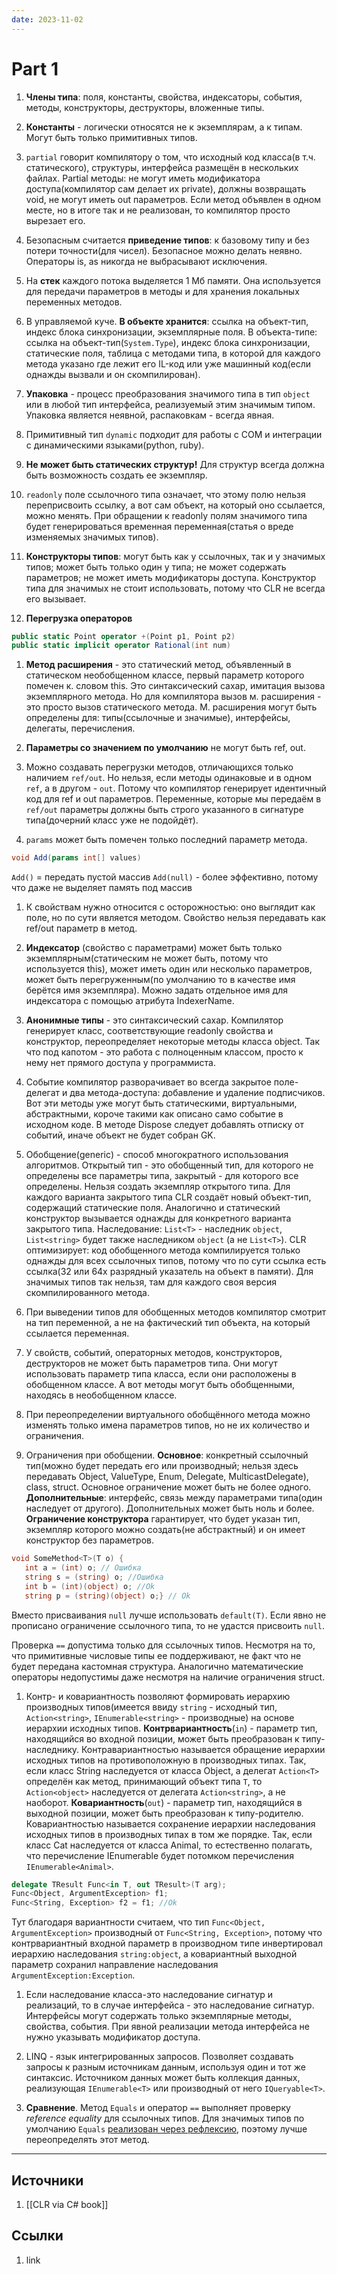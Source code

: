 ```yaml
---
date: 2023-11-02
---
```

# Part 1

1. **Члены типа**: поля, константы, свойства, индексаторы, события, методы, конструкторы, деструкторы, вложенные типы.

1. **Константы** - логически относятся не к экземплярам, а к типам. Могут быть только примитивных типов.

1. ```partial``` говорит компилятору о том, что исходный код класса(в т.ч. статического), структуры, интерфейса размещён в нескольких файлах. Partial методы: не могут иметь модификатора доступа(компилятор сам делает их private), должны возвращать void, не могут иметь out параметров. Если метод объявлен в одном месте, но в итоге так и не реализован, то компилятор просто вырезает его.

1. Безопасным считается **приведение типов**: к базовому типу и без потери точности(для чисел). Безопасное можно делать неявно. Операторы is, as никогда не выбрасывают исключения.

1. На **стек** каждого потока выделяется 1 Мб памяти. Она используется для передачи параметров в методы и для хранения локальных переменных методов.

1. В управляемой куче. **В объекте хранится**: ссылка на объект-тип, индекс блока синхронизации, экземплярные поля. В объекта-типе: ссылка на объект-тип(```System.Type```), индекс блока синхронизации, статические поля, таблица с методами типа, в которой для каждого метода указано где лежит его IL-код или уже машинный код(если однажды вызвали и он скомпилирован).

1. **Упаковка** - процесс преобразования значимого типа в тип ```object``` или в любой тип интерфейса, реализуемый этим значимым типом. Упаковка является неявной, распаковкам - всегда явная.

1. Примитивный тип ```dynamic``` подходит для работы с COM и интеграции с динамическими языками(python, ruby).

1. **Не может быть статических структур!** Для структур всегда должна быть возможность создать ее экземпляр.

1. ```readonly``` поле ссылочного типа означает, что этому полю нельзя переприсвоить ссылку, а вот сам объект, на который оно ссылается, можно менять. При обращении к readonly полям значимого типа будет генерироваться временная переменная(статья о вреде изменяемых значимых типов).

1. **Конструкторы типов**: могут быть как у ссылочных, так и у значимых типов; может быть только один у типа; не может содержать параметров; не может иметь модификаторы доступа. Конструктор типа для значимых не стоит использовать, потому что CLR не всегда его вызывает.

1. **Перегрузка операторов**

```csharp
public static Point operator +(Point p1, Point p2)
public static implicit operator Rational(int num)
```

1. **Метод расширения** - это статический метод, объявленный в статическом необобщенном классе, первый параметр которого помечен к. словом this. Это синтаксический сахар, имитация вызова экземплярного метода. Но для компилятора вызов м. расширения - это просто вызов статического метода. М. расширения могут быть определены для: типы(ссылочные и значимые), интерфейсы, делегаты, перечисления.

1. **Параметры со значением по умолчанию** не могут быть ref, out.

1. Можно создавать перегрузки методов, отличающихся только наличием ```ref/out```. Но нельзя, если методы одинаковые и в одном ``ref``, а в другом - ``out``. Потому что компилятор генерирует идентичный код для ref и out параметров. Переменные, которые мы передаём в ```ref/out``` параметры должны быть строго указанного в сигнатуре типа(дочерний класс уже не подойдёт).

1. ```params``` может быть помечен только последний параметр метода.

```csharp
void Add(params int[] values)
```

```Add()``` = передать пустой массив
```Add(null)``` - более эффективно, потому что даже не выделяет память под массив

1. К свойствам нужно относится с осторожностью: оно выглядит как поле, но по сути является методом. Свойство нельзя передавать как ref/out параметр в метод.

1. **Индексатор** (свойство с параметрами) может быть только экземплярным(статическим не может быть, потому что используется this), может иметь один или несколько параметров, может быть перегруженным(по умолчанию то в качестве имя берётся имя экземпляра). Можно задать отдельное имя для индексатора с помощью атрибута IndexerName.

1. **Анонимные типы** - это синтаксический сахар. Компилятор генерирует класс, соответствующие readonly свойства и конструктор, переопределяет некоторые методы класса object. Так что под капотом - это работа с полноценным классом, просто к нему нет прямого доступа у программиста.

1. Событие компилятор разворачивает во всегда закрытое поле-делегат и два метода-доступа: добавление и удаление подписчиков. Вот эти методы уже могут быть статическими, виртуальными, абстрактными, короче такими как описано само событие в исходном коде. В методе Dispose следует добавлять отписку от событий, иначе объект не будет собран GK.

1. Обобщение(generic) - способ многократного использования алгоритмов. Открытый тип - это обобщенный тип, для которого не определены все параметры типа, закрытый - для которого все определены. Нельзя создать экземпляр открытого типа. Для каждого варианта закрытого типа CLR создаёт новый объект-тип, содержащий статические поля. Аналогично и статический конструктор вызывается однажды для конкретного варианта закрытого типа. Наследование: ```List<T>``` - наследник ```object```, ```List<string>``` будет также наследником ```object``` (а не ```List<T>```). CLR оптимизирует: код обобщенного метода компилируется только однажды для всех ссылочных типов, потому что по сути ссылка есть ссылка(32 или 64х разрядный указатель на объект в памяти). Для значимых типов так нельзя, там для каждого своя версия скомпилированного метода.

1. При выведении типов для обобщенных методов компилятор смотрит на тип переменной, а не на фактический тип объекта, на который ссылается переменная.

1. У свойств, событий, операторных методов, конструкторов, деструкторов не может быть параметров типа. Они могут использовать параметр типа класса, если они расположены в обобщенном классе. А вот методы могут быть обобщенными, находясь в необобщенном классе.

1. При переопределении виртуального обобщённого метода можно изменять только имена параметров типов, но не их количество и ограничения.

1. Ограничения при обобщении. **Основное**: конкретный ссылочный тип(можно будет передать его или производный; нельзя здесь передавать Object, ValueType, Enum, Delegate, MulticastDelegate), class, struct. Основное ограничение может быть не более одного. **Дополнительные**: интерфейс, связь между параметрами типа(один наследует от другого). Дополнительных может быть ноль и более. **Ограничение конструктора** гарантирует, что будет указан тип, экземпляр которого можно создать(не абстрактный) и он имеет конструктор без параметров.

```csharp
void SomeMethod<T>(T o) {
   int a = (int) o; // Ошибка
   string s = (string) o; //Ошибка
   int b = (int)(object) o; //Ok
   string p = (string)(object) o;} // Ok
```

Вместо присваивания ```null``` лучше использовать ```default(T)```. Если явно не прописано ограничение ссылочного типа, то не удастся присвоить ```null```.

Проверка ```==``` допустима только для ссылочных типов. Несмотря на то, что примитивные числовые типы ее поддерживают, не факт что не будет передана кастомная структура. Аналогично математические операторы недопустимы даже несмотря на наличие ограничения struct.

1. Контр- и ковариантность позволяют формировать иерархию производных типов(имеется ввиду ```string``` - исходный тип, ```Action<string>```, ```IEnumerable<string>``` - производные) на основе иерархии исходных типов.
**Контрвариантность**(```in```) - параметр тип, находящийся во входной позиции, может быть преобразован к типу-наследнику. Контравариантностью называется обращение иерархии исходных типов на противоположную в производных типах. Так, если класс String наследуется от класса Object, а делегат ```Action<T>``` определён как метод, принимающий объект типа ```T```, то ```Action<object>``` наследуется от делегата ```Action<string>```, а не наоборот.
**Ковариантность**(```out```) - параметр тип, находящийся в выходной позиции, может быть преобразован к типу-родителю. Ковариантностью называется сохранение иерархии наследования исходных типов в производных типах в том же порядке. Так, если класс Cat наследуется от класса Animal, то естественно полагать, что перечисление IEnumerable<Cat> будет потомком перечисления ```IEnumerable<Animal>```.

```csharp
delegate TResult Func<in T, out TResult>(T arg);
Func<Object, ArgumentException> f1;
Func<String, Exception> f2 = f1; //Ok
```

Тут благодаря вариантности считаем, что тип ```Func<Object, ArgumentException>``` производный от ```Func<String, Exception>```, потому что контрвариантный входной параметр в производном типе инвертировал иерархию наследования ```string:object```, а ковариантный выходной параметр сохранил направление наследования ```ArgumentException:Exception```.

1. Если наследование класса-это наследование сигнатур и реализаций, то в случае интерфейса - это наследование сигнатур. Интерфейсы могут содержать только экземплярные методы, свойства, события. При явной реализации метода интерфейса не нужно указывать модификатор доступа.

1. LINQ - язык интегрированных запросов. Позволяет создавать запросы к разным источникам данным, используя один и тот же синтаксис. Источником данных может быть коллекция данных, реализующая ```IEnumerable<T>``` или производный от него ```IQueryable<T>```.

1. **Сравнение**. Метод ```Equals``` и оператор ```==``` выполняет проверку *reference equality* для ссылочных типов. Для значимых типов по умолчанию ```Equals``` [реализован через рефлексию](https://learn.microsoft.com/en-us/dotnet/fundamentals/code-analysis/quality-rules/ca1815#rule-description), поэтому лучше переопределять этот метод.

---

## Источники

1. [[CLR via C# book]]

## Ссылки

1. link
